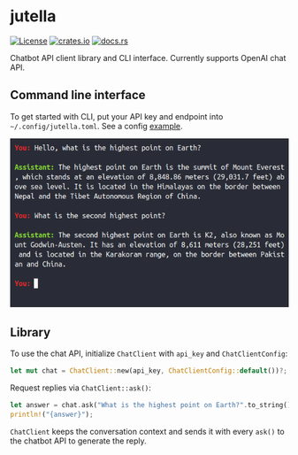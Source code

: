 # jutella

[![License](https://img.shields.io/badge/License-MIT-blue.svg)](https://github.com/dmitry-markin/jutella/blob/master/LICENSE) [![crates.io](https://img.shields.io/crates/v/jutella.svg)](https://crates.io/crates/jutella) [![docs.rs](https://img.shields.io/docsrs/jutella.svg)](https://docs.rs/jutella/latest/jutella/)

Chatbot API client library and CLI interface. Currently supports OpenAI chat API.


## Command line interface

To get started with CLI, put your API key and endpoint into `~/.config/jutella.toml`. See a config [example](https://github.com/dmitry-markin/jutella/blob/master/config/jutella.toml).

![Screenshot](doc/screenshot.png)


## Library

To use the chat API, initialize `ChatClient` with `api_key` and `ChatClientConfig`:

```rust
let mut chat = ChatClient::new(api_key, ChatClientConfig::default())?;
```

Request replies via `ChatClient::ask()`:

```rust
let answer = chat.ask("What is the highest point on Earth?".to_string()).await?;
println!("{answer}");
```

`ChatClient` keeps the conversation context and sends it with every `ask()` to the chatbot API to generate the reply.
